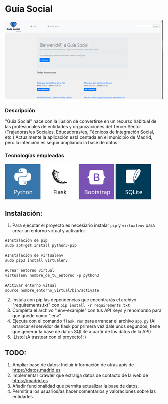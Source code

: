 # Guía Social

[![Demostración de la app](demo/demo-guia-social.gif)](#guía-social)

### Descripción
"Guía Social" nace con la ilusión de convertirse en un recurso habitual de las profesionales de entidades y organizaciones del Tercer Sector (Trajadoras/es Sociales, Educadoras/es, Técnicos de Integración Social, etc.)
Actualmente la aplicación está centada en el municipio de Madrid, pero la intención es seguir ampliando la base de datos.

### Tecnologías empleadas
[![Python](https://github.com/fjavierlh/fjavierlh/blob/master/img/python.svg)](#tecnologías-empleadas)
[![Flask](https://github.com/fjavierlh/fjavierlh/blob/master/img/flask.svg)](#tecnologías-empleadas)
[![Bootstrap](https://github.com/fjavierlh/fjavierlh/blob/master/img/bootstrap.svg)](#tecnologías-empleadas)
[![SQLite](https://github.com/fjavierlh/fjavierlh/blob/master/img/sqlite.svg)](#tecnologías-empleadas)

## Instalación:
1. Para ejecutar el proyecto es necesiario instalar ``pip`` y ``virtualenv`` para crear un entorno virtual y activarlo:
```
#Instalación de pip
sudo apt-get install python3-pip

#Instalación de virtualenv
sudo pip3 install virtualenv

#Crear entorno virtual
virtualenv nombre_de_tu_entorno -p python3

#Activar entorno vitual
source nombre_entorno_virtual/bin/activate
```
2. Instala con pip las dependencias que encontrarás el archivo "requirements.txt" con ``pip install -r requirements.txt``
3. Completa el archivo ".env-example" con tus API Keys y renombralo para que quede como ".env"
4. Ejecuta con el comando ``flask run`` para arrancar el archivo ```app.py``` (Al arrancar el servidor de flask por primera vez dale unos segundos, tiene que generar la base de datos SQLite a partir de los datos de la API)
5. ¡Listo! ¡A trastear con el proyecto! :)


## TODO:
1. Ampliar base de datos: Incluir información de otras apis de https://datos.madrid.es
2. Implementar crawler que extraiga datos de contacto de la web de https://madrid.es
3. Añadir funcionalidad que permita actualizar la base de datos.
4. Permitir a los usuarios/as hacer comentarios y valoraciones sobre las entidades.

